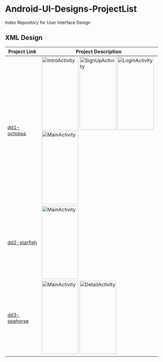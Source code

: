 # Android-UI-Designs-ProjectList
Index Repository for User Interface Design

## XML Design

| Project Link | Project Description |
|----------|----------|
| [dd1-octopus](https://github.com/KhinSuSuChit/dd1-octopus) | <img width="120" height="240" alt="IntroActivity" src="https://github.com/user-attachments/assets/f16b145a-7770-41ee-9252-bf0ccb14380d" /> <img width="120" height="240" alt="SignUpActivity" src="https://github.com/user-attachments/assets/f91f0cd8-fc92-4839-9c24-a1bae85ca96f" /> <img width="120" height="240" alt="LoginActivity" src="https://github.com/user-attachments/assets/00ee3d56-e3b5-4870-a447-a0abb3cfe0e2" /> <img width="120" height="240" alt="MainActivity" src="https://github.com/user-attachments/assets/82336b4b-6b7c-4531-b5d0-5688456e5dd3" />
| [dd2-starfish](https://github.com/KhinSuSuChit/dd2-starfish) | <img width="120" height="240" alt="MainActivity" src="https://github.com/user-attachments/assets/dc4579fd-2254-4ffd-9e3e-4e4eff8d3501" /> |
| [dd3-seahorse](https://github.com/KhinSuSuChit/dd3-seahorse) | <img width="120" height="240" alt="MainActivity" src="https://github.com/user-attachments/assets/dc79feda-fa30-4d4b-b99d-43072e171a4a" /> <img width="120" height="240" alt="DetailActivity" src="https://github.com/user-attachments/assets/c94aa36e-a487-4aa3-a741-ba20756e8b0e" />


